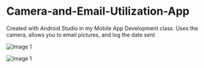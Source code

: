 # Camera-and-Email-Utilization-App
Created with Android Studio in my Mobile App Development class. Uses the camera, allows you to email pictures, and log the date sent

<img
  src="/Users/loganmichael/repos/Camera-and-Email-Utilization-App/images/CameraEmailApp1.png"
  alt="Image 1"
  title="Image 1"
  style="display: inline-block; margin: 0 auto; max-width: 300px">

<img src="/Users/loganmichael/repos/Camera-and-Email-Utilization-App/images/CameraEmailApp2.png" alt="Image 1" title="Image">